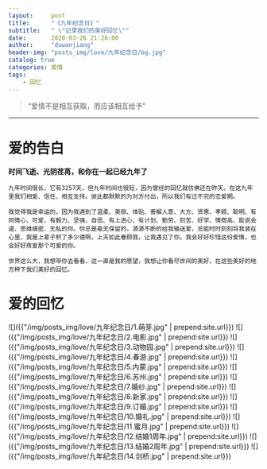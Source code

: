 ```yaml
---
layout: 	post
title: 		"《九年纪念日》"
subtitle:	" \"记录我们的美好回忆\""
date:		2020-03-26 21:28:00
author:		"duwanjiang"
header-img:	"posts_img/love/九年纪念日/bg.jpg"
catalog: true
categories: 爱情
tags:
    - 回忆
---
```


> “爱情不是相互获取，而应该相互给予”

---

# 爱的告白

**时间飞逝、光阴荏苒，和你在一起已经九年了**

    九年时间很长，它有3257天，但九年时间也很短，因为曾经的回忆就仿佛还在昨天。在这九年里我们相爱、信任、相互支持。彼此都默默的为对方付出，所以我们有过不完的恋爱期。
    
    我觉得我是幸运的，因为我遇到了温柔、美丽、体贴、善解人意、大方、贤惠、孝顺、聪明、有同情心、可爱、有毅力、坚强、自信、有上进心、有计划、勤劳、刻苦、好学、情商高、能说会道、思维缜密、无私的你。你总是毫无保留的，源源不断的给我输送爱，总能时时刻刻将我装在心里，我是上辈子积了多少德啊，上天如此眷顾我，让我遇见了你。我会好好珍惜这份爱情，也会好好疼爱那个可爱的你。
    
    世界这么大，我想带你去看看，这一直是我的愿望，我想让你看尽世间的美好，在这些美好的地方种下我们美好的回忆。

# 爱的回忆
![]({{"/img/posts_img/love/九年纪念日/1.萌芽.jpg" | prepend:site.url}})
![]({{"/img/posts_img/love/九年纪念日/2.电影.jpg" | prepend:site.url}})
![]({{"/img/posts_img/love/九年纪念日/3.动物园.jpg" | prepend:site.url}})
![]({{"/img/posts_img/love/九年纪念日/4.春游.jpg" | prepend:site.url}})
![]({{"/img/posts_img/love/九年纪念日/5.内蒙.jpg" | prepend:site.url}})
![]({{"/img/posts_img/love/九年纪念日/6.苏州.jpg" | prepend:site.url}})
![]({{"/img/posts_img/love/九年纪念日/7.婚纱.jpg" | prepend:site.url}})
![]({{"/img/posts_img/love/九年纪念日/8.新家.jpg" | prepend:site.url}})
![]({{"/img/posts_img/love/九年纪念日/9.订婚.jpg" | prepend:site.url}})
![]({{"/img/posts_img/love/九年纪念日/10.婚礼.jpg" | prepend:site.url}})
![]({{"/img/posts_img/love/九年纪念日/11.蜜月.jpg" | prepend:site.url}})
![]({{"/img/posts_img/love/九年纪念日/12.结婚1周年.jpg" | prepend:site.url}})
![]({{"/img/posts_img/love/九年纪念日/13.结婚2周年.jpg" | prepend:site.url}})
![]({{"/img/posts_img/love/九年纪念日/14.剑桥.jpg" | prepend:site.url}})